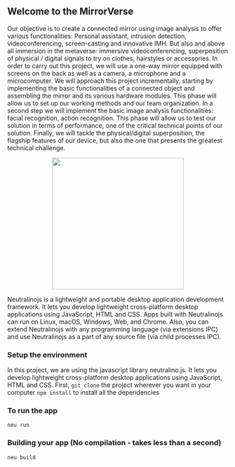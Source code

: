 ## Welcome to the MirrorVerse
 Our objective is to create a connected mirror using image analysis to offer various functionalities: Personal assistant, intrusion detection, videoconferencing, screen-casting and innovative IMH. But also and above all immersion in the metaverse: immersive videoconferencing, superposition of physical / digital signals to try on clothes, hairstyles or accessories.
    In order to carry out this project, we will use a one-way mirror equipped with screens on the back as well as a camera, a microphone and a microcomputer. We will approach this project incrementally, starting by implementing the basic functionalities of a connected object and assembling the mirror and its various hardware modules. This phase will allow us to set up our working methods and our team organization. In a second step we will implement the basic image analysis functionalities: facial recognition, action recognition. This phase will allow us to test our solution in terms of performance, one of the critical technical points of our solution. Finally, we will tackle the physical/digital superposition, the flagship features of our device, but also the one that presents the greatest technical challenge.
    
<div align="center">
  <img src="https://cdn.rawgit.com/neutralinojs/neutralinojs.github.io/b667f2c2/docs/nllogo.png" style="width:300px;"/>
</div>

Neutralinojs is a lightweight and portable desktop application development framework. It lets you develop lightweight cross-platform desktop applications using JavaScript, HTML and CSS. Apps built with Neutralinojs can run on Linux, macOS, Windows, Web, and Chrome. Also, you can extend Neutralinojs with any programming language (via extensions IPC) and use Neutralinojs as a part of any source file (via child processes IPC).

### Setup the environment
In this project, we are using the javascript library neutralino.js. It lets you develop lightweight cross-platform desktop applications using JavaScript, HTML and CSS.
First, `git clone` the project wherever you want in your computer
`npm install` to install all the dependencies
 
 
 ### To run the app
 `neu run`
 
 
 ### Building your app (No compilation - takes less than a second)
 `neu build`
